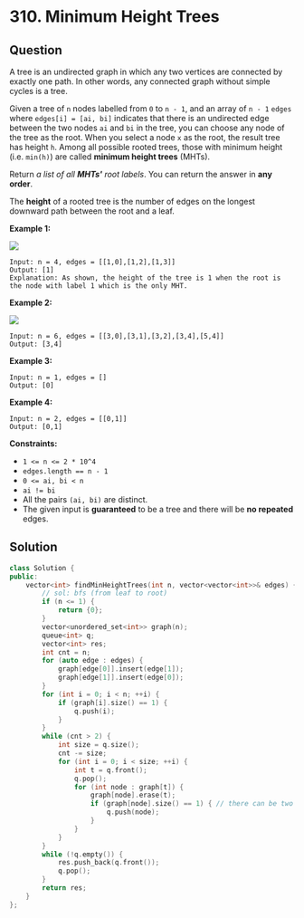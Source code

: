 # 310. Minimum Height Trees

## Question

A tree is an undirected graph in which any two vertices are connected by exactly one path. In other words, any connected graph without simple cycles is a tree.

Given a tree of `n` nodes labelled from `0` to `n - 1`, and an array of `n - 1` `edges` where `edges[i] = [ai, bi]` indicates that there is an undirected edge between the two nodes `ai` and `bi` in the tree, you can choose any node of the tree as the root. When you select a node `x` as the root, the result tree has height `h`. Among all possible rooted trees, those with minimum height \(i.e. `min(h)`\)  are called **minimum height trees** \(MHTs\).

Return _a list of all **MHTs'** root labels_. You can return the answer in **any order**.

The **height** of a rooted tree is the number of edges on the longest downward path between the root and a leaf.

**Example 1:**

![](https://assets.leetcode.com/uploads/2020/09/01/e1.jpg)

```text
Input: n = 4, edges = [[1,0],[1,2],[1,3]]
Output: [1]
Explanation: As shown, the height of the tree is 1 when the root is the node with label 1 which is the only MHT.
```

**Example 2:**

![](https://assets.leetcode.com/uploads/2020/09/01/e2.jpg)

```text
Input: n = 6, edges = [[3,0],[3,1],[3,2],[3,4],[5,4]]
Output: [3,4]
```

**Example 3:**

```text
Input: n = 1, edges = []
Output: [0]
```

**Example 4:**

```text
Input: n = 2, edges = [[0,1]]
Output: [0,1]
```

**Constraints:**

* `1 <= n <= 2 * 10^4`
* `edges.length == n - 1`
* `0 <= ai, bi < n`
* `ai != bi`
* All the pairs `(ai, bi)` are distinct.
* The given input is **guaranteed** to be a tree and there will be **no repeated** edges.

## Solution

```cpp
class Solution {
public:
    vector<int> findMinHeightTrees(int n, vector<vector<int>>& edges) {
        // sol: bfs (from leaf to root)
        if (n <= 1) {
            return {0};
        }
        vector<unordered_set<int>> graph(n);
        queue<int> q;
        vector<int> res;
        int cnt = n;
        for (auto edge : edges) {
            graph[edge[0]].insert(edge[1]);
            graph[edge[1]].insert(edge[0]);
        }
        for (int i = 0; i < n; ++i) {
            if (graph[i].size() == 1) {
                q.push(i);
            }
        }
        while (cnt > 2) {
            int size = q.size();
            cnt -= size;
            for (int i = 0; i < size; ++i) {
                int t = q.front();
                q.pop();
                for (int node : graph[t]) {
                    graph[node].erase(t);
                    if (graph[node].size() == 1) { // there can be two roots
                        q.push(node);
                    }
                }
            }
        }
        while (!q.empty()) {
            res.push_back(q.front());
            q.pop();
        }
        return res;
    }
};
```

